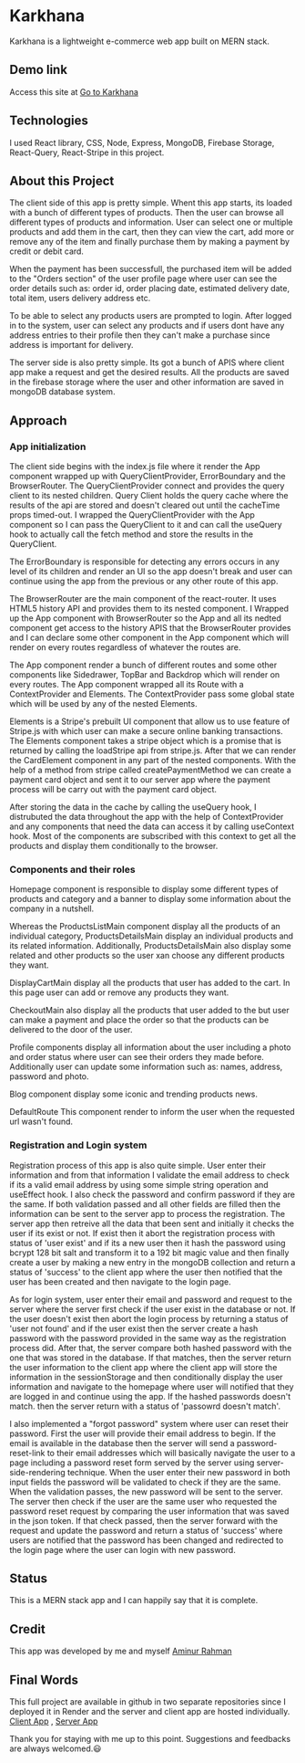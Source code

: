 # Karkhana
Karkhana is a lightweight e-commerce web app built on MERN stack.

## Demo link
Access this site at [Go to Karkhana](https://karkhana.onrender.com)

## Technologies
I used React library, CSS, Node, Express, MongoDB, Firebase Storage, React-Query, React-Stripe in this project.

## About this Project
The client side of this app is pretty simple. Whent this app starts, its loaded with a bunch of different types of products. Then the user can browse all different types of products and information. User can select one or multiple products and add them in the cart, then they can view the cart, add more or remove any of the item and finally purchase them by making a payment by credit or debit card.

When the payment has been successfull, the purchased item will be added to the "Orders section" of the user profile page where user can see the order details such as: order id, order placing date, estimated delivery date, total item, users delivery address etc.

To be able to select any products users are prompted to login. After logged in to the system, user can select any products and if users dont have any address entries to their profile then they can't make a purchase since address is important for delivery.

The server side is also pretty simple. Its got a bunch of APIS where client app make a request and get the desired results. All the products are saved in the firebase storage where the user and other information are saved in mongoDB database system.

## Approach
### App initialization
The client side begins with the index.js file where it render the App component wrapped up with QueryClientProvider, ErrorBoundary and the BrowserRouter. The QueryClientProvider connect and provides the query client to its nested children. Query Client holds the query cache where the results of the api are stored and doesn't cleared out until the cacheTime props timed-out. I wrapped the QueryClientProvider with the App component so I can pass the QueryClient to it and can call the useQuery hook to actually call the fetch method and store the results in the QueryClient.

The ErrorBoundary is responsible for detecting any errors occurs in any level of its children and render an UI so the app doesn't break and user can continue using the app from the previous or any other route of this app.

The BrowserRouter are the main component of the react-router. It uses HTML5 history API and provides them to its nested component. I Wrapped up the App component with BrowserRouter so the App and all its nedted component get access to the history APIS that the BrowserRouter provides and I can declare some other component in the App component which will render on every routes regardless of whatever the routes are.

The App component render a bunch of different routes and some other components like Sidedrawer, TopBar and Backdrop which will render on every routes. The App component wrapped all its Route with a ContextProvider and Elements. The ContextProvider pass some global state which will be used by any of the nested Elements.

Elements is a Stripe's prebuilt UI component that allow us to use feature of Stripe.js with which user can make a secure online banking transactions. The Elements component takes a stripe object which is a promise that is returned by calling the loadStripe api from stripe.js. After that we can render the CardElement component in any part of the nested components. With the help of a method from stripe called createPaymentMethod we can create a payment card object and sent it to our server app where the payment process will be carry out with the payment card object.

After storing the data in the cache by calling the useQuery hook, I distrubuted the data throughout the app with the help of ContextProvider and any components that need the data can access it by calling useContext hook. Most of the components are subscribed with this context to get all the products and display them conditionally to the browser.

### Components and their roles
Homepage component is responsible to display some different types of products and category and a banner to display some information about the company in a nutshell.

Whereas the ProductsListMain component display all the products of an individual category, ProductsDetailsMain display an individual products and its related information. Additionally, ProductsDetailsMain also display some related and other products so the user xan choose any different products they want.

DisplayCartMain display all the products that user has added to the cart. In this page user can add or remove any products they want.

CheckoutMain also display all the products that user added to the but user can make a payment and place the order so that the products can be delivered to the door of the user.

Profile components display all information about the user including a photo and order status where user can see their orders they made before. Additionally user can update some information such as: names, address, password and photo.

Blog component display some iconic and trending products news.

DefaultRoute This component render to inform the user when the requested url wasn't found.

### Registration and Login system
Registration process of this app is also quite simple. User enter their information and from that information I validate the email address to check if its a valid email address by using some simple string operation and useEffect hook. I also check the password and confirm password if they are the same. If both validation passed and all other fields are filled then the information can be sent to the server app to process the registration. The server app then retreive all the data that been sent and initially it checks the user if its exist or not. If exist then it abort the registration process with status of 'user exist' and if its a new user then it hash the password using bcrypt 128 bit salt and transform it to a 192 bit magic value and then finally create a user by making a new entry in the mongoDB collection and return a status of 'success' to the client app where the user then notified that the user has been created and then navigate to the login page.

As for login system, user enter their email and password and request to the server where the server first check if the user exist in the database or not. If the user doesn't exist then abort the login process by returning a status of 'user not found' and if the user exist then the server create a hash password with the password provided in the same way as the registration process did. After that, the server compare both hashed password with the one that was stored in the database. If that matches, then the server return the user information to the client app where the client app will store the information in the sessionStorage and then conditionally display the user information and navigate to the homepage where user will notified that they are logged in and continue using the app. If the hashed passwords doesn't match. then the server return with a status of 'passowrd doesn't match'.

I also implemented a "forgot password" system where user can reset their password. First the user will provide their email address to begin. If the email is available in the database then the server will send a password-reset-link to their email addresses which will basically navigate the user to a page including a password reset form served by the server using server-side-rendering technique. When the user enter their new password in both input fields the password will be validated to check if they are the same. When the validation passes, the new password will be sent to the server. The server then check if the user are the same user who requested the password reset request by comparing the user information that was saved in the json token. If that check passed, then the server forward with the request and update the password and return a status of 'success' where users are notified that the password has been changed and redirected to the login page where the user can login with new password.

## Status
This is a MERN stack app and I can happily say that it is complete.

## Credit
This app was developed by me and myself
[Aminur Rahman](https://www.linkedin.com/in/aminur-rahman-kanon)

## Final Words
This full project are available in github in two separate repositories since I deployed it in Render and the server and client app are hosted individually.
[Client App](https://github.com/Aminur-Rahman-Kanon/karkhana-client)
,
[Server App](https://github.com/Aminur-Rahman-Kanon/karkhana-server)

Thank you for staying with me up to this point. Suggestions and feedbacks are always welcomed.😃